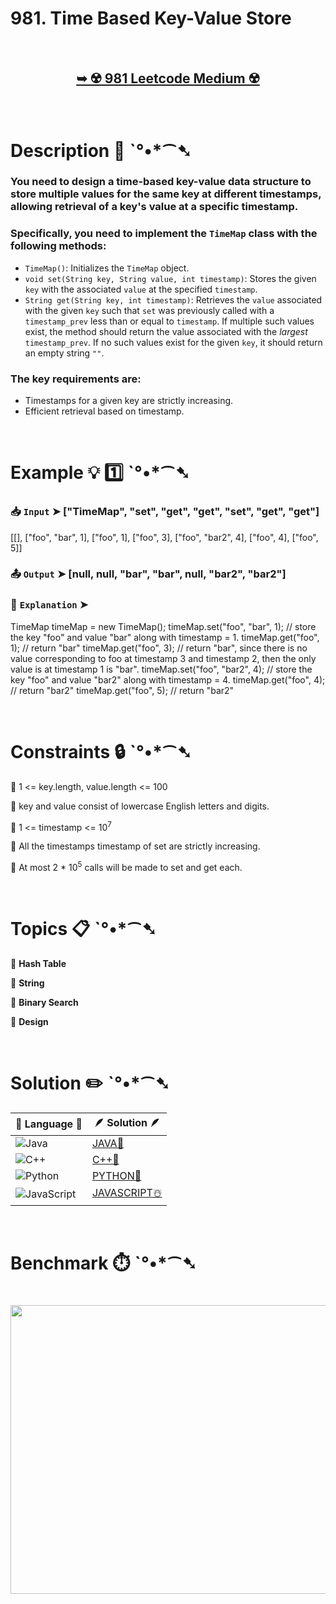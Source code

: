 # 981. Time Based Key-Value Store

</br>

<h2 align="center"> 

<a href="https://leetcode.com/problems/time-based-key-value-store/description/"><strong>➥ ☢️ 981 Leetcode Medium ☢️ </strong></a>
</h2>

</br>

# Description 📜 ˋ°•*⁀➷

### You need to design a time-based key-value data structure to store multiple values for the same key at different timestamps, allowing retrieval of a key's value at a specific timestamp.

### Specifically, you need to implement the `TimeMap` class with the following methods:

- `TimeMap()`: Initializes the `TimeMap` object.
- `void set(String key, String value, int timestamp)`: Stores the given `key` with the associated `value` at the specified `timestamp`.
- `String get(String key, int timestamp)`: Retrieves the `value` associated with the given `key` such that `set` was previously called with a `timestamp_prev` less than or equal to `timestamp`. If multiple such values exist, the method should return the value associated with the *largest* `timestamp_prev`. If no such values exist for the given `key`, it should return an empty string `""`.

### The key requirements are:

- Timestamps for a given key are strictly increasing.
- Efficient retrieval based on timestamp.

</br>

# Example 💡 1️⃣ ˋ°•*⁀➷

  ### 📥 `Input`  ➤ ["TimeMap", "set", "get", "get", "set", "get", "get"]
[[], ["foo", "bar", 1], ["foo", 1], ["foo", 3], ["foo", "bar2", 4], ["foo", 4], ["foo", 5]]

  ### 📤 `Output`  ➤ [null, null, "bar", "bar", null, "bar2", "bar2"]

  ### 🔦 `Explanation`  ➤ 

TimeMap timeMap = new TimeMap();
timeMap.set("foo", "bar", 1);  // store the key "foo" and value "bar" along with timestamp = 1.
timeMap.get("foo", 1);         // return "bar"
timeMap.get("foo", 3);         // return "bar", since there is no value corresponding to foo at timestamp 3 and timestamp 2, then the only value is at timestamp 1 is "bar".
timeMap.set("foo", "bar2", 4); // store the key "foo" and value "bar2" along with timestamp = 4.
timeMap.get("foo", 4);         // return "bar2"
timeMap.get("foo", 5);         // return "bar2"

</br>

# Constraints 🔒 ˋ°•*⁀➷

🔹 1 <= key.length, value.length <= 100 </br>

🔹 key and value consist of lowercase English letters and digits. </br>

🔹 1 <= timestamp <= 10<sup>7</sup> </br>

🔹 All the timestamps timestamp of set are strictly increasing. </br>

🔹 At most 2 * 10<sup>5</sup> calls will be made to set and get each. </br>

</br>

# Topics 📋 ˋ°•*⁀➷

🔸 **Hash Table**  </br>

🔸 **String**  </br>

🔸 **Binary Search**  </br>

🔸 **Design**  </br>

</br>

# Solution ✏️ ˋ°•*⁀➷

| 📒 Language 📒  | 🪶 Solution 🪶 |
| ------------- | ------------- |
|  ![Java](https://img.shields.io/badge/java-%23ED8B00.svg?style=for-the-badge&logo=openjdk&logoColor=white)  | [JAVA🍁](https://github.com/Prakhar-002/LEETCODE/blob/main/%F0%9F%93%9A%20Study%20%F0%9F%8E%A7%20Plan%20%F0%9F%91%A8%F0%9F%8F%BB%E2%80%8D%F0%9F%92%BB/%F0%9F%A9%B5%20NeetCode%20150%20-%20%F0%9F%8D%87%20Blind%2075%20%2B%2075%20problems/%F0%9F%94%AC%20Examine%20Thoroughly%20%F0%9F%A7%AC/05%20Binary%20Search/Day%20%E2%9E%BA%2033%20%F0%9F%A5%A1%20981.%20Time%20Based%20Key-Value%20Store%20%E2%98%83%EF%B8%8F%20%F0%9F%8D%81%20%F0%9F%8D%B0%20%F0%9F%8E%B2/%F0%9F%8D%81JAVA%20-%20981.%20Time%20Based%20Key-Value%20Store.java) |
|  ![C++](https://img.shields.io/badge/c++-%2300599C.svg?style=for-the-badge&logo=c%2B%2B&logoColor=white)  | [C++🎲](https://github.com/Prakhar-002/LEETCODE/blob/main/%F0%9F%93%9A%20Study%20%F0%9F%8E%A7%20Plan%20%F0%9F%91%A8%F0%9F%8F%BB%E2%80%8D%F0%9F%92%BB/%F0%9F%A9%B5%20NeetCode%20150%20-%20%F0%9F%8D%87%20Blind%2075%20%2B%2075%20problems/%F0%9F%94%AC%20Examine%20Thoroughly%20%F0%9F%A7%AC/05%20Binary%20Search/Day%20%E2%9E%BA%2033%20%F0%9F%A5%A1%20981.%20Time%20Based%20Key-Value%20Store%20%E2%98%83%EF%B8%8F%20%F0%9F%8D%81%20%F0%9F%8D%B0%20%F0%9F%8E%B2/%F0%9F%8E%B2CPP%20-%20981.%20Time%20Based%20Key-Value%20Store.cpp)  |
|  ![Python](https://img.shields.io/badge/python-3670A0?style=for-the-badge&logo=python&logoColor=ffdd54)    | [PYTHON🍰](https://github.com/Prakhar-002/LEETCODE/blob/main/%F0%9F%93%9A%20Study%20%F0%9F%8E%A7%20Plan%20%F0%9F%91%A8%F0%9F%8F%BB%E2%80%8D%F0%9F%92%BB/%F0%9F%A9%B5%20NeetCode%20150%20-%20%F0%9F%8D%87%20Blind%2075%20%2B%2075%20problems/%F0%9F%94%AC%20Examine%20Thoroughly%20%F0%9F%A7%AC/05%20Binary%20Search/Day%20%E2%9E%BA%2033%20%F0%9F%A5%A1%20981.%20Time%20Based%20Key-Value%20Store%20%E2%98%83%EF%B8%8F%20%F0%9F%8D%81%20%F0%9F%8D%B0%20%F0%9F%8E%B2/%F0%9F%8D%B0PYTHON%20-%20981.%20Time%20Based%20Key-Value%20Store.py) |
| ![JavaScript](https://img.shields.io/badge/javascript-%23323330.svg?style=for-the-badge&logo=javascript&logoColor=%23F7DF1E)   | [JAVASCRIPT☃️](https://github.com/Prakhar-002/LEETCODE/blob/main/%F0%9F%93%9A%20Study%20%F0%9F%8E%A7%20Plan%20%F0%9F%91%A8%F0%9F%8F%BB%E2%80%8D%F0%9F%92%BB/%F0%9F%A9%B5%20NeetCode%20150%20-%20%F0%9F%8D%87%20Blind%2075%20%2B%2075%20problems/%F0%9F%94%AC%20Examine%20Thoroughly%20%F0%9F%A7%AC/05%20Binary%20Search/Day%20%E2%9E%BA%2033%20%F0%9F%A5%A1%20981.%20Time%20Based%20Key-Value%20Store%20%E2%98%83%EF%B8%8F%20%F0%9F%8D%81%20%F0%9F%8D%B0%20%F0%9F%8E%B2/%E2%98%83%EF%B8%8FJAVASCRIPT%20-%20981.%20Time%20Based%20Key-Value%20S.js) |

</br>

# Benchmark ⏱️ ˋ°•*⁀➷

<h1  align="center" >

<img src ="https://github.com/user-attachments/assets/f357c16f-4921-4218-b263-86cd4c4b6054" width = "700px" height="462px" />

</h1>
